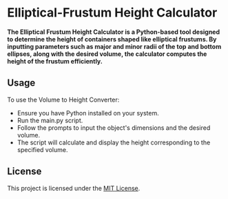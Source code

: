# Elliptical-Frustum Height Calculator

**The Elliptical Frustum Height Calculator is a Python-based tool designed to determine the height of containers shaped like elliptical frustums. By inputting parameters such as major and minor radii of the top and bottom ellipses, along with the desired volume, the calculator computes the height of the frustum efficiently.**

## Usage

To use the Volume to Height Converter:

- Ensure you have Python installed on your system.
- Run the main.py script.
- Follow the prompts to input the object's dimensions and the desired volume.
- The script will calculate and display the height corresponding to the specified volume.

## License

This project is licensed under the [MIT License](LICENSE).
